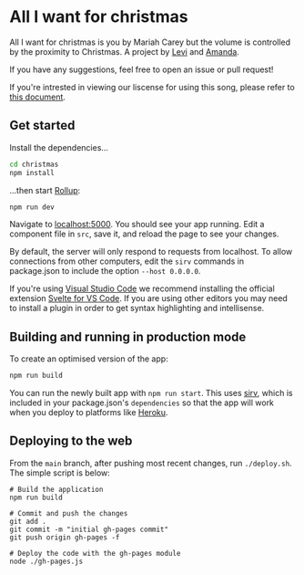 # All I want for christmas

All I want for christmas is you by Mariah Carey but the volume is controlled by the proximity to Christmas. A project by [Levi](https://leviv.me) and [Amanda](https://amandayeh.com).

If you have any suggestions, feel free to open an issue or pull request!

If you're intrested in viewing our liscense for using this song, please refer to [this document](http://bitly.com/98K8eH).

## Get started

Install the dependencies...

```bash
cd christmas
npm install
```

...then start [Rollup](https://rollupjs.org):

```bash
npm run dev
```

Navigate to [localhost:5000](http://localhost:5000). You should see your app running. Edit a component file in `src`, save it, and reload the page to see your changes.

By default, the server will only respond to requests from localhost. To allow connections from other computers, edit the `sirv` commands in package.json to include the option `--host 0.0.0.0`.

If you're using [Visual Studio Code](https://code.visualstudio.com/) we recommend installing the official extension [Svelte for VS Code](https://marketplace.visualstudio.com/items?itemName=svelte.svelte-vscode). If you are using other editors you may need to install a plugin in order to get syntax highlighting and intellisense.

## Building and running in production mode

To create an optimised version of the app:

```bash
npm run build
```

You can run the newly built app with `npm run start`. This uses [sirv](https://github.com/lukeed/sirv), which is included in your package.json's `dependencies` so that the app will work when you deploy to platforms like [Heroku](https://heroku.com).

## Deploying to the web

From the `main` branch, after pushing most recent changes, run `./deploy.sh`. The simple script is below:

```
# Build the application
npm run build

# Commit and push the changes
git add .
git commit -m "initial gh-pages commit"
git push origin gh-pages -f

# Deploy the code with the gh-pages module
node ./gh-pages.js
```
